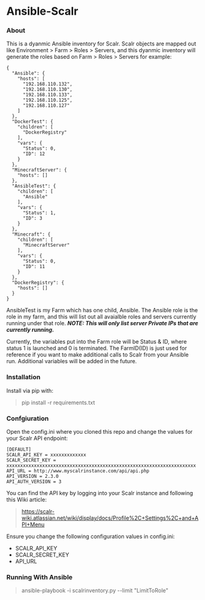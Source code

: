 # Ansible-Scalr
### About
This is a dyanmic Ansible inventory for Scalr.  Scalr objects are mapped out like Environment > Farm > Roles > Servers, and this dyanmic inventory will generate the roles based on Farm > Roles > Servers for example:

```
{
  "Ansible": {
    "hosts": [
      "192.168.110.132",
      "192.168.110.130",
      "192.168.110.133",
      "192.168.110.125",
      "192.168.110.127"
    ]
  },
  "DockerTest": {
    "children": [
      "DockerRegistry"
    ],
    "vars": {
      "Status": 0,
      "ID": 12
    }
  },
  "MinecraftServer": {
    "hosts": []
  },
  "AnsibleTest": {
    "children": [
      "Ansible"
    ],
    "vars": {
      "Status": 1,
      "ID": 3
    }
  },
  "Minecraft": {
    "children": [
      "MinecraftServer"
    ],
    "vars": {
      "Status": 0,
      "ID": 11
    }
  },
  "DockerRegistry": {
    "hosts": []
  }
}
```
AnsibleTest is my Farm which has one child, Ansible.  The Ansible role is the role in my farm, and this will list out all avaialble roles and servers currently running under that role. ***NOTE: This will only list server Private IPs that are currently running.***

Currently, the variables put into the Farm role will be Status & ID, where status 1 is launched and 0 is terminated.  The FarmID(ID) is just used for reference if you want to make additional calls to Scalr from your Ansible run.  Additional variables will be added in the future.
### Installation
Install via pip with:
>pip install -r requirements.txt

### Confgiuration
Open the config.ini where you cloned this repo and change the values for your Scalr API endpoint:
```
[DEFAULT]
SCALR_API_KEY = xxxxxxxxxxxxx
SCALR_SECRET_KEY = xxxxxxxxxxxxxxxxxxxxxxxxxxxxxxxxxxxxxxxxxxxxxxxxxxxxxxxxxxxxxxxxxxxxx
API_URL = http://www.myscalrinstance.com/api/api.php
API_VERSION = 2.3.0
API_AUTH_VERSION = 3
```
You can find the API key by logging into your Scalr instance and following this Wiki article:
> https://scalr-wiki.atlassian.net/wiki/display/docs/Profile%2C+Settings%2C+and+API+Menu

Ensure you change the following configuration values in config.ini:
- SCALR_API_KEY
- SCALR_SECRET_KEY
- API_URL
### Running With Ansible
>ansible-playbook -i scalrinventory.py --limit "LimitToRole"